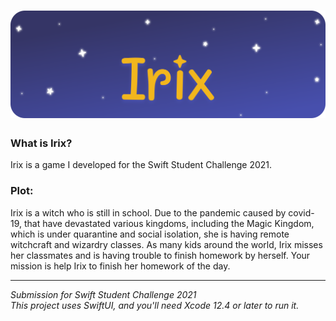 # ![Irix](header.svg)

### What is Irix?
Irix is a game I developed for the Swift Student Challenge 2021.

### Plot:

Irix is a witch who is still in school. Due to the pandemic caused by covid-19, that have devastated various kingdoms, including the Magic Kingdom, which is under quarantine and social isolation, she is having remote witchcraft and wizardry classes. 
As many kids around the world, Irix misses her classmates and is having trouble to finish homework by herself. Your mission is help Irix to finish her homework of the day.

----
_Submission for Swift Student Challenge 2021_  
_This project uses SwiftUI, and you'll need Xcode 12.4 or later to run it._
